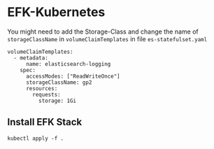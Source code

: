 # EFK-Kubernetes

You might need to add the Storage-Class and change the name of `storageClassName` in `volumeClaimTemplates` in file `es-statefulset.yaml`

```
volumeClaimTemplates:
  - metadata:
      name: elasticsearch-logging
    spec:
      accessModes: ["ReadWriteOnce"]
      storageClassName: gp2
      resources:
        requests:
          storage: 1Gi
```

## Install EFK Stack

`kubectl apply -f .`